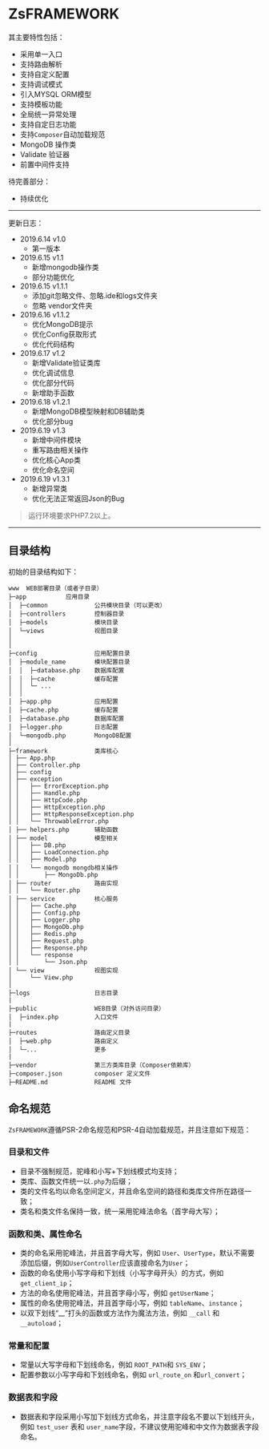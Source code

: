 
ZsFRAMEWORK
===============

其主要特性包括：

 + 采用单一入口
 + 支持路由解析
 + 支持自定义配置
 + 支持调试模式
 + 引入MYSQL ORM模型
 + 支持模板功能
 + 全局统一异常处理
 + 支持自定日志功能
 + 支持`Composer`自动加载规范
 + MongoDB 操作类
 + Validate 验证器
 + 前置中间件支持
 

 待完善部分：
  + 持续优化

------

更新日志：
 + 2019.6.14 v1.0
   - 第一版本
 + 2019.6.15 v1.1
   - 新增mongodb操作类
   - 部分功能优化
 + 2019.6.15 v1.1.1
      - 添加git忽略文件、忽略.ide和logs文件夹
      - 忽略 vendor文件夹 
 + 2019.6.16 v1.1.2
   - 优化MongoDB提示
   - 优化Config获取形式
   - 优化代码结构  
 + 2019.6.17 v1.2
   - 新增Validate验证类库
   - 优化调试信息
   - 优化部分代码
   - 新增助手函数
 + 2019.6.18 v1.2.1
   - 新增MongoDB模型映射和DB辅助类
   - 优化部分bug
 + 2019.6.19 v1.3
   - 新增中间件模块
   - 重写路由相关操作
   - 优化核心App类
   - 优化命名空间
 + 2019.6.19 v1.3.1
   - 新增异常类
   - 优化无法正常返回Json的Bug

> 运行环境要求PHP7.2以上。

------

## 目录结构

初始的目录结构如下：

~~~
www  WEB部署目录（或者子目录）
├─app           应用目录
│  ├─common             公共模块目录（可以更改）
│  ├─controllers        控制器目录
│  ├─models             模块目录
│  └─views              视图目录
│
│
├─config                应用配置目录
│  ├─module_name        模块配置目录
│  │  ├─database.php    数据库配置
│  │  ├─cache           缓存配置
│  │  └─ ...            
│  │
│  ├─app.php            应用配置
│  ├─cache.php          缓存配置
│  ├─database.php       数据库配置
│  ├─logger.php         日志配置
│  └─mongodb.php        MongoDB配置
│
├─framework             类库核心
│ ├── App.php
│ ├── Controller.php
│ ├── config
│ ├── exception
│ │   ├── ErrorException.php
│ │   ├── Handle.php
│ │   ├── HttpCode.php
│ │   ├── HttpException.php
│ │   ├── HttpResponseException.php
│ │   └── ThrowableError.php
│ ├── helpers.php       辅助函数
│ ├── model             模型相关
│ │   ├── DB.php
│ │   ├── LoadConnection.php
│ │   ├── Model.php
│ │   └── mongodb mongdb相关操作
│ │       ├── MongoDb.php
│ ├── router            路由实现
│ │   └── Router.php
│ ├── service           核心服务
│ │   ├── Cache.php
│ │   ├── Config.php
│ │   ├── Logger.php
│ │   ├── MongoDb.php
│ │   ├── Redis.php
│ │   ├── Request.php
│ │   ├── Response.php
│ │   └── response
│ │       └── Json.php
│ └── view              视图实现
│     └── View.php
│
├─logs                  日志目录
|
├─public                WEB目录（对外访问目录）
│  ├─index.php          入口文件
|
├─routes                路由定义目录
│  ├─web.php            路由定义
│  └─...                更多
|
├─vendor                第三方类库目录（Composer依赖库）
├─composer.json         composer 定义文件
├─README.md             README 文件
~~~

## 命名规范

`ZsFRAMEWORK`遵循PSR-2命名规范和PSR-4自动加载规范，并且注意如下规范：

### 目录和文件

*   目录不强制规范，驼峰和小写+下划线模式均支持；
*   类库、函数文件统一以`.php`为后缀；
*   类的文件名均以命名空间定义，并且命名空间的路径和类库文件所在路径一致；
*   类名和类文件名保持一致，统一采用驼峰法命名（首字母大写）；

### 函数和类、属性命名

*   类的命名采用驼峰法，并且首字母大写，例如 `User`、`UserType`，默认不需要添加后缀，例如`UserController`应该直接命名为`User`；
*   函数的命名使用小写字母和下划线（小写字母开头）的方式，例如 `get_client_ip`；
*   方法的命名使用驼峰法，并且首字母小写，例如 `getUserName`；
*   属性的命名使用驼峰法，并且首字母小写，例如 `tableName`、`instance`；
*   以双下划线“__”打头的函数或方法作为魔法方法，例如 `__call` 和 `__autoload`；

### 常量和配置

*   常量以大写字母和下划线命名，例如 `ROOT_PATH`和 `SYS_ENV`；
*   配置参数以小写字母和下划线命名，例如 `url_route_on` 和`url_convert`；

### 数据表和字段

*   数据表和字段采用小写加下划线方式命名，并注意字段名不要以下划线开头，例如 `test_user` 表和 `user_name`字段，不建议使用驼峰和中文作为数据表字段命名。